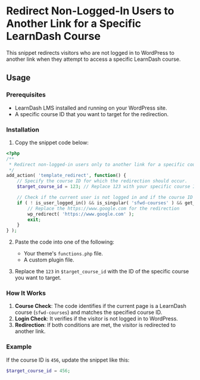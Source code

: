 # Redirect Non-Logged-In Users to Another Link for a Specific LearnDash Course

This snippet redirects visitors who are not logged in to WordPress to another link when they attempt to access a specific LearnDash course.

## Usage

### Prerequisites
- LearnDash LMS installed and running on your WordPress site.
- A specific course ID that you want to target for the redirection.

### Installation

1. Copy the snippet code below:
```php
<?php
/**
 * Redirect non-logged-in users only to another link for a specific course ID.
 */
add_action( 'template_redirect', function() {
    // Specify the course ID for which the redirection should occur.
    $target_course_id = 123; // Replace 123 with your specific course ID.

    // Check if the current user is not logged in and if the course ID matches.
    if ( ! is_user_logged_in() && is_singular( 'sfwd-courses' ) && get_the_ID() === $target_course_id ) {
        // Replace the https://www.google.com for the redirection
        wp_redirect( 'https://www.google.com' );
        exit; 
    }
} );
  ```
2. Paste the code into one of the following:
    - Your theme's `functions.php` file.
    - A custom plugin file.

3. Replace the `123` in `$target_course_id` with the ID of the specific course you want to target.

### How It Works

1. **Course Check**: The code identifies if the current page is a LearnDash course (`sfwd-courses`) and matches the specified course ID.
2. **Login Check**: It verifies if the visitor is not logged in to WordPress.
3. **Redirection**: If both conditions are met, the visitor is redirected to another link.

### Example

If the course ID is `456`, update the snippet like this:
```php
$target_course_id = 456;
